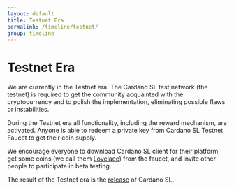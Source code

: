 ```yaml
---
layout: default
title: Testnet Era
permalink: /timeline/testnet/
group: timeline
---
```


<!-- Reviewed at 357ac1f7b4a9f1d98ee7f7bee46e874d7356958f -->

# Testnet Era

We are currently in the Testnet era. The Cardano SL test network (the testnet)
is required to get the community acquainted with the cryptocurrency and to polish the implementation,
eliminating possible flaws or instabilities.

During the Testnet era all functionality, including the reward mechanism,
are activated. Anyone is able to redeem a private key from Cardano
SL Testnet Faucet to get their coin supply.

We encourage everyone to download Cardano SL client for their platform,
get some coins (we call them [Lovelace](/glossary/#lovelace)) from the
faucet, and invite other people to participate in beta testing.

The result of the Testnet era is the [release](/timeline/bootstrap) of Cardano SL.
